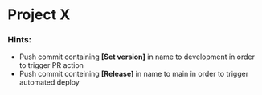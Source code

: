 # Project X

### Hints:  

- Push commit containing **[Set version]** in name to development in order to trigger PR action
- Push commit conteining **[Release]** in name to main in order to trigger automated deploy
